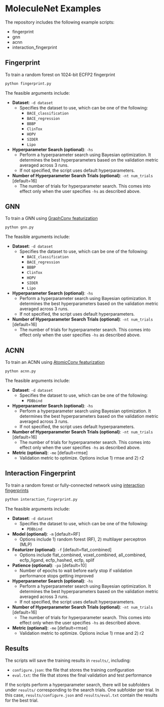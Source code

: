 # MoleculeNet Examples

The repository includes the following example scripts:
- fingerprint
- gnn
- acnn
- interaction_fingerprint

## Fingerprint

To train a random forest on 1024-bit ECFP2 fingerprint

```bash
python fingerprint.py
```

The feasible arguments include:
- **Dataset**: `-d dataset`
    - Specifies the dataset to use, which can be one of the following:
        - `BACE_classification`
        - `BACE_regression`
        - `BBBP`
        - `ClinTox`
        - `HOPV`
        - `SIDER`
        - `Lipo`
- **Hyperparameter Search (optional)**: `-hs`
    - Perform a hyperparameter search using Bayesian optimization. It determines the best 
      hyperparameters based on the validation metric averaged across 3 runs.
    - If not specified, the script uses default hyperparameters.
- **Number of Hyperparameter Search Trials (optional)**: `-nt num_trials` [default=16]
    - The number of trials for hyperparameter search. This comes into effect only when the user specifies 
      `-hs` as described above.
      
## GNN

To train a GNN using [GraphConv featurization](https://github.com/deepchem/deepchem/blob/master/deepchem/feat/molecule_featurizers/mol_graph_conv_featurizer.py#L89)

```bash
python gnn.py
```

The feasible arguments include:
- **Dataset**: `-d dataset`
    - Specifies the dataset to use, which can be one of the following:
        - `BACE_classification`
        - `BACE_regression`
        - `BBBP`
        - `ClinTox`
        - `HOPV`
        - `SIDER`
        - `Lipo`
- **Hyperparameter Search (optional)**: `-hs`
    - Perform a hyperparameter search using Bayesian optimization. It determines the best 
      hyperparameters based on the validation metric averaged across 3 runs.
    - If not specified, the script uses default hyperparameters.
- **Number of Hyperparameter Search Trials (optional)**: `-nt num_trials` [default=16]
    - The number of trials for hyperparameter search. This comes into effect only when the user specifies 
      `-hs` as described above.

## ACNN

To train an ACNN using [AtomicConv featurization](https://github.com/deepchem/deepchem/blob/master/deepchem/feat/complex_featurizers/complex_atomic_coordinates.py#L141)

```bash
python acnn.py
```

The feasible arguments include:
- **Dataset**: `-d dataset`
    - Specifies the dataset to use, which can be one of the following:
        - `PDBbind`
- **Hyperparameter Search (optional)**: `-hs`
    - Perform a hyperparameter search using Bayesian optimization. It determines the best 
      hyperparameters based on the validation metric averaged across 3 runs.
    - If not specified, the script uses default hyperparameters.
- **Number of Hyperparameter Search Trials (optional)**: `-nt num_trials` [default=16]
    - The number of trials for hyperparameter search. This comes into effect only when the user specifies 
      `-hs` as described above.
- **Metric (optional)**: `-me` [default=rmse]
    - Validation metric to optimize. Options inclue 1) rmse and 2) r2

## Interaction Fingerprint

To train a random forest or fully-connected network using [interaction fingerprints](https://github.com/deepchem/deepchem/blob/master/deepchem/feat/complex_featurizers/rdkit_grid_featurizer.py#L20)

```bash
python interaction_fingerprint.py
```

The feasible arguments include:
- **Dataset**: `-d dataset`
    - Specifies the dataset to use, which can be one of the following:
        - `PDBbind`
- **Model (optional)**: `-m` [default=RF]
    - Options include 1) random forest (RF), 2) multilayer perceptron (MLP)
- **Featurizer (optional)**: `-f` [default=flat_combined]
    - Options include flat_combined, voxel_combined, all_combined, ecfp_ligand, ecfp_hashed, ecfp, splif
- **Patience (optional)**: `-pa` [default=10]
    - Number of epochs to wait before early stop if validation performance stops getting improved
- **Hyperparameter Search (optional)**: `-hs`
    - Perform a hyperparameter search using Bayesian optimization. It determines the best 
      hyperparameters based on the validation metric averaged across 3 runs.
    - If not specified, the script uses default hyperparameters.
- **Number of Hyperparameter Search Trials (optional)**: `-nt num_trials` [default=16]
    - The number of trials for hyperparameter search. This comes into effect only when the user specifies 
      `-hs` as described above.
- **Metric (optional)**: `-me` [default=rmse]
    - Validation metric to optimize. Options inclue 1) rmse and 2) r2

## Results

The scripts will save the training results in `results/`, including:
- `configure.json`: the file that stores the training configuration
- `eval.txt`: the file that stores the final validation and test performance

If the scripts perform a hyperparameter search, there will be subfolders under `results/`
corresponding to the search trials. One subfolder per trial. In this case, 
`results/configure.json` and `results/eval.txt` contain the results for the best trial.

